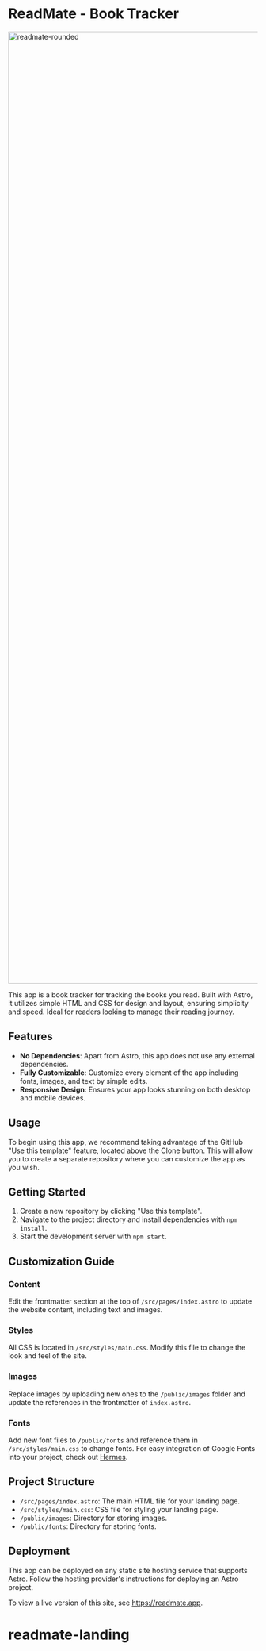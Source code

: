 # ReadMate - Book Tracker
<img width="1920" alt="readmate-rounded" src="https://github.com/ivanstudio/readmate/assets/readmate-image">

This app is a book tracker for tracking the books you read. Built with Astro, it utilizes simple HTML and CSS for design and layout, ensuring simplicity and speed. Ideal for readers looking to manage their reading journey.

## Features

- **No Dependencies**: Apart from Astro, this app does not use any external dependencies.
- **Fully Customizable**: Customize every element of the app including fonts, images, and text by simple edits.
- **Responsive Design**: Ensures your app looks stunning on both desktop and mobile devices.

## Usage

To begin using this app, we recommend taking advantage of the GitHub "Use this template" feature, located above the Clone button. This will allow you to create a separate repository where you can customize the app as you wish.

## Getting Started

1. Create a new repository by clicking "Use this template".
2. Navigate to the project directory and install dependencies with `npm install`.
3. Start the development server with `npm start`.

## Customization Guide

### Content

Edit the frontmatter section at the top of `/src/pages/index.astro` to update the website content, including text and images.

### Styles

All CSS is located in `/src/styles/main.css`. Modify this file to change the look and feel of the site.

### Images

Replace images by uploading new ones to the `/public/images` folder and update the references in the frontmatter of `index.astro`.

### Fonts

Add new font files to `/public/fonts` and reference them in `/src/styles/main.css` to change fonts. For easy integration of Google Fonts into your project, check out [Hermes](https://github.com/cadensstudio/hermes).

## Project Structure

- `/src/pages/index.astro`: The main HTML file for your landing page.
- `/src/styles/main.css`: CSS file for styling your landing page.
- `/public/images`: Directory for storing images.
- `/public/fonts`: Directory for storing fonts.

## Deployment

This app can be deployed on any static site hosting service that supports Astro. Follow the hosting provider's instructions for deploying an Astro project.

To view a live version of this site, see https://readmate.app.
# readmate-landing
